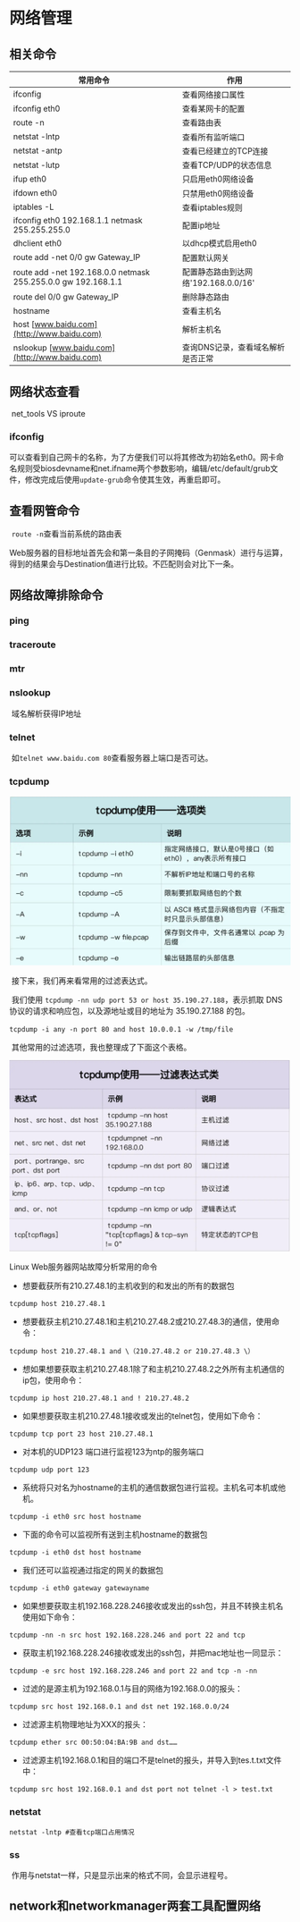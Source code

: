 # 网络管理

## 相关命令

| 常用命令                                                     | 作用                                 |
| ------------------------------------------------------------ | ------------------------------------ |
| ifconfig                                                     | 查看⽹络接⼝属性                     |
| ifconfig eth0                                                | 查看某⽹卡的配置                     |
| route -n                                                     | 查看路由表                           |
| netstat -lntp                                                | 查看所有监听端⼝                     |
| netstat -antp                                                | 查看已经建⽴的TCP连接                |
| netstat -lutp                                                | 查看TCP/UDP的状态信息                |
| ifup eth0                                                    | 只启⽤eth0⽹络设备                   |
| ifdown eth0                                                  | 只禁⽤eth0⽹络设备                   |
| iptables -L                                                  | 查看iptables规则                     |
| ifconfig eth0 192.168.1.1 netmask 255.255.255.0              | 配置ip地址                           |
| dhclient eth0                                                | 以dhcp模式启⽤eth0                   |
| route add -net 0/0 gw Gateway_IP                             | 配置默认⽹关                         |
| route add -net 192.168.0.0 netmask 255.255.0.0 gw 192.168.1.1 | 配置静态路由到达⽹络'192.168.0.0/16' |
| route del 0/0 gw Gateway_IP                                  | 删除静态路由                         |
| hostname                                                     | 查看主机名                           |
| host [www.baidu.com](http://www.baidu.com)                   | 解析主机名                           |
| nslookup [www.baidu.com](http://www.baidu.com)               | 查询DNS记录，查看域名解析是否正常    |



## 网络状态查看

​	net_tools VS  iproute

### ifconfig

​	可以查看到自己网卡的名称，为了方便我们可以将其修改为初始名eth0。网卡命名规则受biosdevname和net.ifname两个参数影响，编辑/etc/default/grub文件，修改完成后使用`update-grub`命令使其生效，再重启即可。



## 查看网管命令

​	 `route -n`查看当前系统的路由表

​	Web服务器的目标地址首先会和第一条目的子网掩码（Genmask）进行与运算，得到的结果会与Destination值进行比较。不匹配则会对比下一条。

## 网络故障排除命令

### ping

### traceroute

### mtr

### nslookup

​	域名解析获得IP地址

### telnet

​	如`telnet www.baidu.com 80`查看服务器上端口是否可达。

### tcpdump

<img src="../img/tcpdump.jpg" style="zoom:67%;" />

​	接下来，我们再来看常用的过滤表达式。

​	我们使用 `tcpdump -nn udp port 53 or host 35.190.27.188`，表示抓取 DNS 协议的请求和响应包，以及源地址或目的地址为 35.190.27.188 的包。

​	`tcpdump -i any -n port 80 and host 10.0.0.1 -w /tmp/file`

​	其他常用的过滤选项，我也整理成了下面这个表格。

<img src="../img/tcpdump2.jpg" style="zoom: 50%;" />

Linux Web服务器网站故障分析常用的命令

- 想要截获所有210.27.48.1的主机收到的和发出的所有的数据包


```shell
tcpdump host 210.27.48.1
```

- 想要截获主机210.27.48.1和主机210.27.48.2或210.27.48.3的通信，使用命令：

```shell
tcpdump host 210.27.48.1 and \（210.27.48.2 or 210.27.48.3 \）
```

- 想如果想要获取主机210.27.48.1除了和主机210.27.48.2之外所有主机通信的ip包，使用命令：

```shell
tcpdump ip host 210.27.48.1 and ! 210.27.48.2
```

- 如果想要获取主机210.27.48.1接收或发出的telnet包，使用如下命令：

```shell
tcpdump tcp port 23 host 210.27.48.1
```

- 对本机的UDP123 端口进行监视123为ntp的服务端口

```
tcpdump udp port 123 
```

- 系统将只对名为hostname的主机的通信数据包进行监视。主机名可本机或他机。

```shell
tcpdump -i eth0 src host hostname
```

- 下面的命令可以监视所有送到主机hostname的数据包

```shell
tcpdump -i eth0 dst host hostname
```

- 我们还可以监视通过指定的网关的数据包

```shell
tcpdump -i eth0 gateway gatewayname
```

- 如果想要获取主机192.168.228.246接收或发出的ssh包，并且不转换主机名使用如下命令：

```shell
tcpdump -nn -n src host 192.168.228.246 and port 22 and tcp
```

- 获取主机192.168.228.246接收或发出的ssh包，并把mac地址也一同显示：

```shell
tcpdump -e src host 192.168.228.246 and port 22 and tcp -n -nn
```

- 过滤的是源主机为192.168.0.1与目的网络为192.168.0.0的报头：

```shell
tcpdump src host 192.168.0.1 and dst net 192.168.0.0/24
```

- 过滤源主机物理地址为XXX的报头：

```shell
tcpdump ether src 00:50:04:BA:9B and dst……
```

- 过滤源主机192.168.0.1和目的端口不是telnet的报头，并导入到tes.t.txt文件中：

```shell
tcpdump src host 192.168.0.1 and dst port not telnet -l > test.txt
```



### netstat

```shell
netstat -lntp #查看tcp端口占用情况
```



### ss

​	作用与netstat一样，只是显示出来的格式不同，会显示进程号。



## network和networkmanager两套工具配置网络



